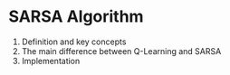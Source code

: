 # SARSA Algorithm
    
1. Definition and key concepts
1. The main difference between Q-Learning and SARSA
1. Implementation


